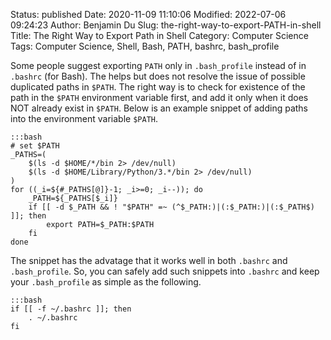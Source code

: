 Status: published
Date: 2020-11-09 11:10:06
Modified: 2022-07-06 09:24:23
Author: Benjamin Du
Slug: the-right-way-to-export-PATH-in-shell
Title: The Right Way to Export Path in Shell
Category: Computer Science
Tags: Computer Science, Shell, Bash, PATH, bashrc, bash_profile

Some people suggest exporting `PATH` only in `.bash_profile` 
instead of in `.bashrc` (for Bash).
The helps but does not resolve the issue of possible duplicated paths in `$PATH`.
The right way is to check for existence of the path in the `$PATH` environment variable first,
and add it only when it does NOT already exist in `$PATH`.
Below is an example snippet of adding paths into the environment variable `$PATH`.

    :::bash
    # set $PATH
    _PATHS=(
        $(ls -d $HOME/*/bin 2> /dev/null)
        $(ls -d $HOME/Library/Python/3.*/bin 2> /dev/null)
    )
    for ((_i=${#_PATHS[@]}-1; _i>=0; _i--)); do
        _PATH=${_PATHS[$_i]}
        if [[ -d $_PATH && ! "$PATH" =~ (^$_PATH:)|(:$_PATH:)|(:$_PATH$) ]]; then
            export PATH=$_PATH:$PATH
        fi
    done

The snippet has the advatage that it works well in both `.bashrc` and `.bash_profile`.
So, 
you can safely add such snippets into `.bashrc`
and keep your `.bash_profile` as simple as the following. 

    :::bash
    if [[ -f ~/.bashrc ]]; then
        . ~/.bashrc
    fi
